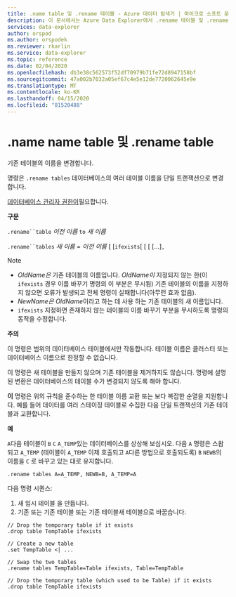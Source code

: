 ```yaml
---
title: .name table 및 .rename 테이블 - Azure 데이터 탐색기 | 마이크로 소프트 문서
description: 이 문서에서는 Azure Data Explorer에서 .rename 테이블 및 .rename 테이블의 이름을 설명합니다.
services: data-explorer
author: orspod
ms.author: orspodek
ms.reviewer: rkarlin
ms.service: data-explorer
ms.topic: reference
ms.date: 02/04/2020
ms.openlocfilehash: db3e38c562573f52df70979b71fe72d8947158bf
ms.sourcegitcommit: 47a002b7032a05ef67c4e5e12de7720062645e9e
ms.translationtype: MT
ms.contentlocale: ko-KR
ms.lasthandoff: 04/15/2020
ms.locfileid: "81520488"
---
```

# <a name="rename-table-and-rename-tables"></a>.name name table 및 .rename table

기존 테이블의 이름을 변경합니다.

명령은 `.rename tables` 데이터베이스의 여러 테이블 이름을 단일 트랜잭션으로 변경합니다.

[데이터베이스 관리자 권한이](../management/access-control/role-based-authorization.md)필요합니다.

**구문**

`.rename``table` *이전 이름* `to` *새 이름*

`.rename``tables` *새 이름* = *이전 이름* [ [`ifexists`[ [ [ [...]`,`

> [!NOTE]
> * *OldName은* 기존 테이블의 이름입니다. *OldName이* 지정되지 않는 한(이 `ifexists` 경우 이름 바꾸기 명령의 이 부분은 무시됨) 기존 테이블의 이름을 지정하지 않으면 오류가 발생되고 전체 명령이 실패합니다(아무런 효과 없음).
> * *NewName은* *OldName*이라고 하는 데 사용 하는 기존 테이블의 새 이름입니다.
> * `ifexists` 지정하면 존재하지 않는 테이블의 이름 바꾸기 부분을 무시하도록 명령의 동작을 수정합니다.

**주의**

이 명령은 범위의 데이터베이스 테이블에서만 작동합니다.
테이블 이름은 클러스터 또는 데이터베이스 이름으로 한정할 수 없습니다.

이 명령은 새 테이블을 만들지 않으며 기존 테이블을 제거하지도 않습니다.
명령에 설명된 변환은 데이터베이스의 테이블 수가 변경되지 않도록 해야 합니다.

**이** 명령은 위의 규칙을 준수하는 한 테이블 이름 교환 또는 보다 복잡한 순열을 지원합니다. 예를 들어 데이터를 여러 스테이징 테이블로 수집한 다음 단일 트랜잭션의 기존 테이블과 교환합니다.

**예**

`A`다음 테이블이 `B` `C` `A_TEMP`있는 데이터베이스를 상상해 보십시오.
다음 `A` 명령은 스왑되고 `A_TEMP` (테이블이 `A_TEMP` 이제 호출되고 `A`다른 방법으로 호출되도록) `B` `NEWB`의 이름을 `C` 로 바꾸고 있는 대로 유지합니다. 

```
.rename tables A=A_TEMP, NEWB=B, A_TEMP=A
``` 

다음 명령 시퀀스:
1. 새 임시 테이블 을 만듭니다.
1. 기존 또는 기존 테이블 또는 기존 테이블새 테이블으로 바꿉습니다.

```
// Drop the temporary table if it exists
.drop table TempTable ifexists

// Create a new table
.set TempTable <| ...

// Swap the two tables
.rename tables TempTable=Table ifexists, Table=TempTable

// Drop the temporary table (which used to be Table) if it exists
.drop table TempTable ifexists
```